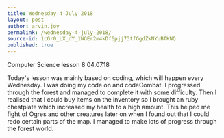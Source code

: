 ```yaml
---
title: Wednesday 4 July 2018
layout: post
author: arvin.joy
permalink: /wednesday-4-july-2018/
source-id: 1cGr0_LX_dY_1WGEr2m4kDf6pjj73tfGgdZkNYuBfKNQ
published: true
---
```

Computer Science lesson 8                      04.07.18

Today's lesson was mainly based on coding, which will happen every Wednesday. I was doing my code on and codeCombat. I progressed through the forest and managed to complete it with some difficulty. Then I realised that I could buy items on the inventory so I brought an ruby chestplate which increased my health to a high amount. This helped me fight of Ogres and other creatures later on when I found out that I could redo certain parts of the map. I managed to make lots of progress through the forest world.


